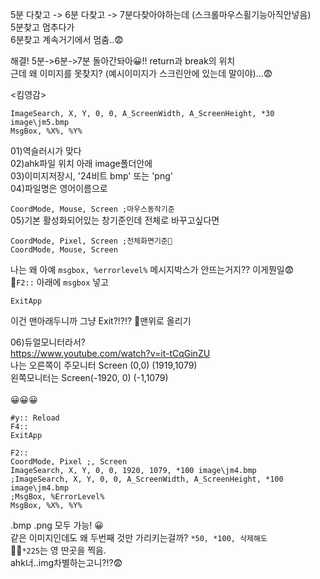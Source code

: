 5분 다찾고 -> 6분 다찾고 -> 7분다찾아야하는데 (스크롤마우스휠기능아직안넣음) <br>
5분찾고 멈추다가 <br>
6분찾고 계속거기에서 멈춤..😨 <br>

해결! 5분->6분->7분 돌아간돠아😀!! return과 break의 위치 <br>
근데 왜 이미지를 못찾지? (예시이미지가 스크린안에 있는데 말이야)...😨 <br>

<킴영감><br>
```
ImageSearch, X, Y, 0, 0, A_ScreenWidth, A_ScreenHeight, *30 image\jm5.bmp
MsgBox, %X%, %Y%
```
01)역슬러시가 맞다<br>
02)ahk파일 위치 아래 image폴더안에<br>
03)이미지저장시, '24비트 bmp' 또는 'png' <br>
04)파일명은 영어이름으로<br>

`CoordMode, Mouse, Screen ;마우스동작기준`  <br>
05)기본 활성화되어있는 창기준인데 전체로 바꾸고싶다면
```
CoordMode, Pixel, Screen ;전체화면기준🧡
CoordMode, Mouse, Screen
```

나는 왜 아예 `msgbox, %errorlevel%`  메시지박스가 안뜨는거지?? 이게뭔일😨<br>
🧡`F2::` 아래에 `msgbox` 넣고
```F4::
ExitApp
 ```
 이건 맨아래두니까 그냥 Exit?!?!? 🧡맨위로 올리기<br>

06)듀얼모니터라서?<br>
<https://www.youtube.com/watch?v=it-tCqGinZU> <br>
나는 오른쪽이 주모니터 Screen (0,0) (1919,1079) <br>
왼쪽모니터는 Screen(-1920, 0) (-1,1079) <br>
 <br>
😀😀😀
```
#y:: Reload
F4::
ExitApp
 
F2::
CoordMode, Pixel ;, Screen
ImageSearch, X, Y, 0, 0, 1920, 1079, *100 image\jm4.bmp
;ImageSearch, X, Y, 0, 0, A_ScreenWidth, A_ScreenHeight, *100 image\jm4.bmp
;MsgBox, %ErrorLevel%
MsgBox, %X%, %Y%
```
.bmp .png 모두 가능! 😀<br>
같은 이미지인데도 왜 두번째 것만 가리키는걸까? `*50, *100, 삭제해도` <br>
🤦‍♀️`*225`는 영 딴곳을 찍음.<br>
ahk너..img차별하는고니?!?😨<br>
